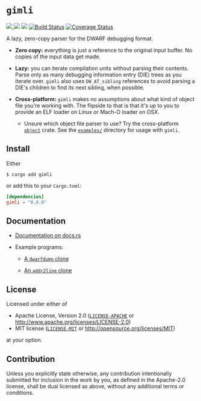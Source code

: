 # `gimli`

[![](http://meritbadge.herokuapp.com/gimli) ![](https://img.shields.io/crates/d/gimli.png)](https://crates.io/crates/gimli) [![](https://docs.rs/gimli/badge.svg)](https://docs.rs/gimli/) [![Build Status](https://travis-ci.org/gimli-rs/gimli.png?branch=master)](https://travis-ci.org/gimli-rs/gimli) [![Coverage Status](https://coveralls.io/repos/github/gimli-rs/gimli/badge.svg?branch=master)](https://coveralls.io/github/gimli-rs/gimli?branch=master)

A lazy, zero-copy parser for the DWARF debugging format.

* **Zero copy:** everything is just a reference to the original input buffer. No
  copies of the input data get made.

* **Lazy:** you can iterate compilation units without parsing their
  contents. Parse only as many debugging information entry (DIE) trees as you
  iterate over. `gimli` also uses `DW_AT_sibling` references to avoid parsing a
  DIE's children to find its next sibling, when possible.

* **Cross-platform:** `gimli` makes no assumptions about what kind of object
  file you're working with. The flipside to that is that it's up to you to
  provide an ELF loader on Linux or Mach-O loader on OSX.

  * Unsure which object file parser to use? Try the cross-platform
  [`object`](https://github.com/gimli-rs/object) crate. See the
  [`examples/`](./examples) directory for usage with `gimli`.

## Install

Either

    $ cargo add gimli

or add this to your `Cargo.toml`:

```toml
[dependencies]
gimli = "0.8.0"
```

## Documentation

* [Documentation on docs.rs](https://docs.rs/gimli/)

* Example programs:

  * [A `dwarfdump` clone](./examples/dwarfdump.rs)

  * [An `addr2line` clone](./examples/addr2line.rs)

## License

Licensed under either of

  * Apache License, Version 2.0 ([`LICENSE-APACHE`](./LICENSE-APACHE) or http://www.apache.org/licenses/LICENSE-2.0)
  * MIT license ([`LICENSE-MIT`](./LICENSE-MIT) or http://opensource.org/licenses/MIT)

at your option.

## Contribution

Unless you explicitly state otherwise, any contribution intentionally submitted
for inclusion in the work by you, as defined in the Apache-2.0 license, shall be
dual licensed as above, without any additional terms or conditions.
